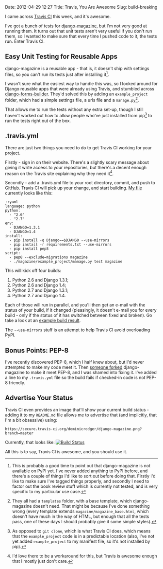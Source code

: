 Date: 2012-04-29 12:27
Title: Travis, You Are Awesome
Slug: build-breaking

I came across [Travis CI][travis-ci] this week, and it's awesome.

I've got a bunch of tests for [django-magazine][django-magazine], but
I'm not very good at running them. It turns out that unit tests aren't
very useful if you don't run them, so I wanted to make sure that every
time I pushed code to it, the tests run. Enter Travis CI.

## Easy Unit Testing for Reusable Apps

django-magazine is a reusable app - that is, it doesn't ship with
settings files, so you can't run its tests just after installing
it[^1].

I wasn't sure what the easiest way to handle this was, so I looked
around for Django reusable apps that were already using Travis, and
stumbled across [django-forms-builder][django-forms-builder]. They'd
solved this by adding an `example_project` folder, which had a simple
settings file, a urls file and a `manage.py`[^2].

That allows me to run the tests without any extra set-up, though I
still haven't worked out how to allow people who've just installed
from pip[^3] to run the tests right out of the box.

## .travis.yml

There are just two things you need to do to get Travis CI working for
your project.

Firstly - sign in on their website. There's a slightly scary message
about giving it write access to your repositories, but there's a
decent enough reason on the Travis site explaining why they need
it[^4].

Secondly - add a .travis.yml file to your root directory, commit, and
push to GitHub. Travis CI will pick up your change, and start
building. [My file][my-travis-yml] currently looks like this:

    ::yaml
    language: python
    python:
      - "2.6"
      - "2.7"
    env:
      - DJANGO=1.3.1
      - DJANGO=1.4
    install:
      - pip install -q Django==$DJANGO --use-mirrors
      - pip install -r requirements.txt --use-mirrors
      - pip install pep8
    script:
      - pep8 --exclude=migrations magazine
      - ./magazine/example_project/manage.py test magazine

This will kick off four builds:

1. Python 2.6 and Django 1.3.1;
2. Python 2.6 and Django 1.4;
3. Python 2.7 and Django 1.3.1;
4. Python 2.7 and Django 1.4.

Each of those will run in parallel, and you'll then get an e-mail with
the status of your build, if it changed (pleasingly, it doesn't e-mail
you for every build - only if the status of it has switched between
fixed and broken). Go take a look at an [example build result][build].

The `--use-mirrors` stuff is an attempt to help Travis CI avoid
overloading PyPI.

## Bonus Points: PEP-8

I've recently discovered PEP-8, which I half knew about, but I'd never
attempted to make my code meet it. Then [someone forked][fork]
django-magazine to make it meet PEP-8, and I was shamed into fixing
it. I've added a line to my `.travis.yml` file so the build fails if
checked-in code is not PEP-8 friendly.

## Advertise Your Status

Travis CI even provides an image that'll show your current build
status - adding it to my `README.md` file allows me to advertise that
(and implicitly, that I'm a bit obsessive) using:

    https://secure.travis-ci.org/dominicrodger/django-magazine.png?branch=master

Currently, that looks like: [![Build Status](https://secure.travis-ci.org/dominicrodger/django-magazine.png?branch=master)](http://travis-ci.org/dominicrodger/django-magazine)

All this is to say, Travis CI is awesome, and you should use it.

[^1]: This is probably a good time to point out that django-magazine
      is not available on PyPI yet. I've never added anything to PyPI
      before, and there's a couple of things I'd like to sort out
      before doing that.  Firstly I'd like to make sure I've tagged
      things properly, and secondly I need to factor out the book
      review stuff which is currently not tested, and is very specific
      to my particular use case.

[^2]: They all had a `templates` folder, with a base template, which
      django-magazine doesn't need. That might be because I've done
      something wrong (every template extends
      `magazine/magazine_base.html`, which doesn't have much in the
      way of HTML, but enough that all the tests pass, one of these
      days I should probably give it some simple styles).

[^3]: As opposed to `git clone`, which is what Travis CI does, which
      means that the `example_project` code is in a predictable
      location (also, I've not yet added `example_project` to my
      manifest file, so it's not installed by pip).

[^4]: I'd love there to be a workaround for this, but Travis is
      awesome enough that I mostly just don't care.

[travis-ci]: http://travis-ci.org "Find out about Travis CI"
[django-magazine]: https://github.com/dominicrodger/django-magazine "View django-magazine on GitHub"
[django-forms-builder]: https://github.com/stephenmcd/django-forms-builder "View django-forms-builder on GitHub"
[fork]: https://github.com/joshuajonah/django-magazine "View Joshua Jonah's fork of django-magazine"
[my-travis-yml]: https://github.com/dominicrodger/django-magazine/blob/28086f124e6752bad9f78466739673871adb5242/.travis.yml "View my .travis.yml file for django-magazine"
[build]: http://travis-ci.org/#!/dominicrodger/django-magazine/builds/1199479 "View a successful build of django-magazine"

